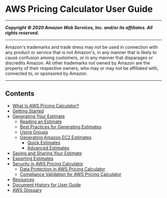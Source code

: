 # AWS Pricing Calculator User Guide

-----
*****Copyright &copy; 2020 Amazon Web Services, Inc. and/or its affiliates. All rights reserved.*****

-----
Amazon's trademarks and trade dress may not be used in 
     connection with any product or service that is not Amazon's, 
     in any manner that is likely to cause confusion among customers, 
     or in any manner that disparages or discredits Amazon. All other 
     trademarks not owned by Amazon are the property of their respective
     owners, who may or may not be affiliated with, connected to, or 
     sponsored by Amazon.

-----
## Contents
+ [What Is AWS Pricing Calculator?](what-is-pricing-calculator.md)
+ [Getting Started](getting-started.md)
+ [Generating Your Estimate](generate-your-estimate.md)
   + [Reading an Estimate](reading-estimate.md)
   + [Best Practices for Generating Estimates](estimate-best-practices.md)
   + [Using Groups](estimate-groups.md)
   + [Generating Amazon EC2 Estimates](ec2-estimates.md)
      + [Quick Estimates](quick-estimate.md)
      + [Advanced Estimates](advanced-estimate.md)
+ [Saving and Sharing Your Estimate](save-share-estimate.md)
+ [Exporting Estimates](export-estimate.md)
+ [Security in AWS Pricing Calculator](security.md)
   + [Data Protection in AWS Pricing Calculator](data-protection.md)
   + [Compliance Validation for AWS Pricing Calculator](APC-compliance.md)
+ [Resources](resources.md)
+ [Document History for User Guide](doc-history.md)
+ [AWS Glossary](glossary.md)